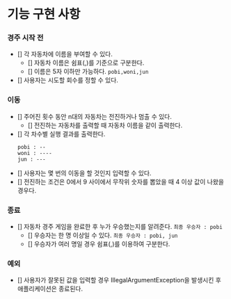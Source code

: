 # 기능 구현 사항
### 경주 시작 전
- [] 각 자동차에 이름을 부여할 수 있다.
    - [] 자동차 이름은 쉼표(,)를 기준으로 구분한다.
    - [] 이름은 5자 이하만 가능하다.
      ```pobi,woni,jun```
- [] 사용자는 시도할 회수를 정할 수 있다.

### 이동
- [] 주어진 횟수 동안 n대의 자동차는 전진하거나 멈출 수 있다.
    - [] 전진하는 자동차를 출력할 때 자동차 이름을 같이 출력한다.
- [] 각 차수별 실행 결과를 출력한다.
  ```
  pobi : --
  woni : ----
  jun : ---
  ```
- [] 사용자는 몇 번의 이동을 할 것인지 입력할 수 있다.
- [] 전진하는 조건은 0에서 9 사이에서 무작위 숫자를 뽑았을 때 4 이상 값이 나왔을 경우다.

### 종료
- [] 자동차 경주 게임을 완료한 후 누가 우승했는지를 알려준다.
  ```최종 우승자 : pobi```
  - [] 우승자는 한 명 이상일 수 있다.
    ```최종 우승자 : pobi, jun```
  - [] 우승자가 여러 명일 경우 쉼표(,)를 이용하여 구분한다.

### 예외
- [] 사용자가 잘못된 값을 입력할 경우 IllegalArgumentException을 발생시킨 후 애플리케이션은 종료된다.
